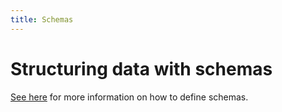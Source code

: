 ```yaml
---
title: Schemas
---
```


# Structuring data with schemas

<!-- TODO: Migrate the content to this repo. -->
[See here][doc] for more information on how to define schemas.

[doc]: https://coda.io/d/Pack-Studio-Beta_dUBjm8jbi39/Building-with-the-SDK_suP0J#_lupyh
